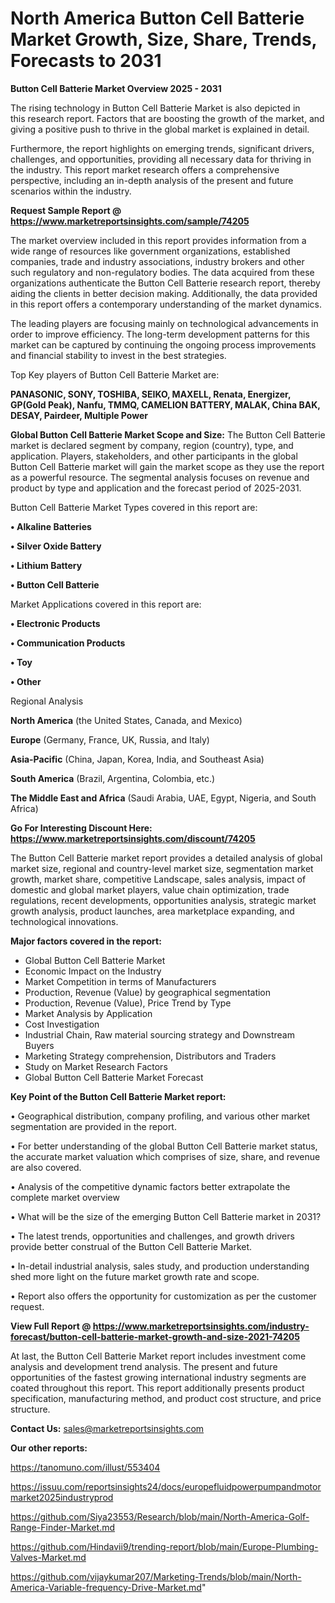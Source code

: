 # North America Button Cell Batterie Market Growth, Size, Share, Trends, Forecasts to 2031

<Strong> Button Cell Batterie Market Overview 2025 - 2031</strong>

The rising technology in Button Cell Batterie Market is also depicted in this research report. Factors that are boosting the growth of the market, and giving a positive push to thrive in the global market is explained in detail.

Furthermore, the report highlights on emerging trends, significant drivers, challenges, and opportunities, providing all necessary data for thriving in the industry. This report market research offers a comprehensive perspective, including an in-depth analysis of the present and future scenarios within the industry.

<strong>Request Sample Report @ <a href=https://www.marketreportsinsights.com/sample/74205>https://www.marketreportsinsights.com/sample/74205</a></strong>

The market overview included in this report provides information from a wide range of resources like government organizations, established companies, trade and industry associations, industry brokers and other such regulatory and non-regulatory bodies. The data acquired from these organizations authenticate the Button Cell Batterie research report, thereby aiding the clients in better decision making. Additionally, the data provided in this report offers a contemporary understanding of the market dynamics.

The leading players are focusing mainly on technological advancements in order to improve efficiency. The long-term development patterns for this market can be captured by continuing the ongoing process improvements and financial stability to invest in the best strategies.

Top Key players of Button Cell Batterie Market are:

<strong>PANASONIC, SONY, TOSHIBA, SEIKO, MAXELL, Renata, Energizer, GP(Gold Peak), Nanfu, TMMQ, CAMELION BATTERY, MALAK, China BAK, DESAY, Pairdeer, Multiple Power</strong>

<strong><b>Global Button Cell Batterie Market Scope and Size:</b></strong>
The Button Cell Batterie market is declared segment by company, region (country), type, and application. Players, stakeholders, and other participants in the global Button Cell Batterie market will gain the market scope as they use the report as a powerful resource. The segmental analysis focuses on revenue and product by type and application and the forecast period of 2025-2031.

Button Cell Batterie Market Types covered in this report are:

<strong>• Alkaline Batteries

• Silver Oxide Battery

• Lithium Battery

• Button Cell Batterie</strong>

Market Applications covered in this report are:

<strong>• Electronic Products

• Communication Products

• Toy

• Other</strong> 

Regional Analysis

<strong>North America</strong> (the United States, Canada, and Mexico)

<strong>Europe</strong> (Germany, France, UK, Russia, and Italy)

<strong>Asia-Pacific</strong> (China, Japan, Korea, India, and Southeast Asia)

<strong>South America</strong> (Brazil, Argentina, Colombia, etc.)

<strong>The Middle East and Africa</strong> (Saudi Arabia, UAE, Egypt, Nigeria, and South Africa)

<strong>Go For Interesting Discount Here: <a href=https://www.marketreportsinsights.com/discount/74205>https://www.marketreportsinsights.com/discount/74205</a></strong>

The Button Cell Batterie market report provides a detailed analysis of global market size, regional and country-level market size, segmentation market growth, market share, competitive Landscape, sales analysis, impact of domestic and global market players, value chain optimization, trade regulations, recent developments, opportunities analysis, strategic market growth analysis, product launches, area marketplace expanding, and technological innovations.

<strong><b>Major factors covered in the report:</b></strong>
<ul>
  <li>Global Button Cell Batterie Market </li>
  <li>Economic Impact on the Industry</li>
  <li>Market Competition in terms of Manufacturers</li>
  <li>Production, Revenue (Value) by geographical segmentation</li>
  <li>Production, Revenue (Value), Price Trend by Type</li>
  <li>Market Analysis by Application</li>
  <li>Cost Investigation</li>
  <li>Industrial Chain, Raw material sourcing strategy and Downstream Buyers</li>
  <li>Marketing Strategy comprehension, Distributors and Traders</li>
  <li>Study on Market Research Factors</li>
  <li>Global Button Cell Batterie Market Forecast</li>
</ul>

<strong><b>Key Point of the Button Cell Batterie Market report:</b></strong>

• Geographical distribution, company profiling, and various other market segmentation are provided in the report.

• For better understanding of the global Button Cell Batterie market status, the accurate market valuation which comprises of size, share, and revenue are also covered.

• Analysis of the competitive dynamic factors better extrapolate the complete market overview

• What will be the size of the emerging Button Cell Batterie market in 2031?

• The latest trends, opportunities and challenges, and growth drivers provide better construal of the Button Cell Batterie Market.

• In-detail industrial analysis, sales study, and production understanding shed more light on the future market growth rate and scope.

• Report also offers the opportunity for customization as per the customer request.

<strong><b>View Full Report @ <a href=https://www.marketreportsinsights.com/industry-forecast/button-cell-batterie-market-growth-and-size-2021-74205>https://www.marketreportsinsights.com/industry-forecast/button-cell-batterie-market-growth-and-size-2021-74205</a></b></strong>


At last, the Button Cell Batterie Market report includes investment come analysis and development trend analysis. The present and future opportunities of the fastest growing international industry segments are coated throughout this report. This report additionally presents product specification, manufacturing method, and product cost structure, and price structure.

<strong>Contact Us:</strong>
sales@marketreportsinsights.com

<strong>Our other reports:</strong>

<a href=https://tanomuno.com/illust/553404>https://tanomuno.com/illust/553404</a>

<a href=https://issuu.com/reportsinsights24/docs/europefluidpowerpumpandmotormarket2025industryprod>https://issuu.com/reportsinsights24/docs/europefluidpowerpumpandmotormarket2025industryprod</a>

<a href=https://github.com/Siya23553/Research/blob/main/North-America-Golf-Range-Finder-Market.md>https://github.com/Siya23553/Research/blob/main/North-America-Golf-Range-Finder-Market.md</a>

<a href=https://github.com/Hindavii9/trending-report/blob/main/Europe-Plumbing-Valves-Market.md>https://github.com/Hindavii9/trending-report/blob/main/Europe-Plumbing-Valves-Market.md</a>

<a href=https://github.com/vijaykumar207/Marketing-Trends/blob/main/North-America-Variable-frequency-Drive-Market.md>https://github.com/vijaykumar207/Marketing-Trends/blob/main/North-America-Variable-frequency-Drive-Market.md</a>"
